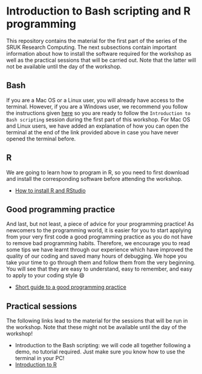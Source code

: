# Introduction to Bash scripting and R programming
This repository contains the material for the first part of the series of the SRUK Research Computing. The next subsections contain important information about how to install the software required for the workshop as well as the practical sessions that will be carried out. Note that the latter will not be available until the day of the workshop.

## Bash
If you are a Mac OS or a Linux user, you will already have access to the terminal. However, if you are a Windows user, we recommend you follow the instructions given [here](https://github.com/sabifo4/RnBash/blob/master/UNIX_terminal/README.md) 
so you are ready to follow the `Introduction to Bash scripting` session during the first part of this workshop. For Mac OS and Linux users, we have added an explanation of how you can open the terminal at the end of the link provided above 
in case you have never opened the terminal before.

## R
We are going to learn how to program in R, so you need to first download and install the corresponding software before attending the workshop.   

   * [How to install R and RStudio](https://github.com/sabifo4/RnBash/blob/master/R_installation/README.md)   

## Good programming practice

And last, but not least, a piece of advice for your programming practice! As newcomers to the programming world, it is easier for you to start applying from your very first code a good programming practice as
you do not have to remove bad programming habits. Therefore, we encourage you to read some tips we have learnt through our experience which have improved the quality of our coding and saved many hours of debugging.
We hope you take your time to go through them and follow them from the very beginning. You will see that they are easy to understand, easy to remember, and easy to apply to your coding style :smile: 

* [Short guide to a good programming practice](https://github.com/sabifo4/RnBash/blob/master/Info/README.md)

## Practical sessions

The following links lead to the material for the sessions that will be run in the workshop. Note that these might not be available until the day of the workshop!

   * Introduction to the Bash scripting: we will code all together following a demo, no tutorial required. Just make sure you know how to use the terminal in your PC!         
   * [Introduction to R]()  
